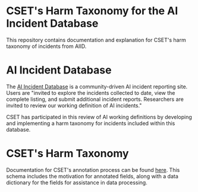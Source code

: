 # CSET's Harm Taxonomy for the AI Incident Database

This repository contains documentation and explanation for CSET's harm taxonomy of incidents from AIID.

# AI Incident Database

The [AI Incident Database](https://incidentdatabase.ai/) is a community-driven AI incident reporting site. Users are "invited to explore the incidents collected to date, view the complete listing, and submit additional incident reports. Researchers are invited to review our working definition of AI incidents." 

CSET has participated in this review of AI working definitions by developing and implementing a harm taxonomy for incidents included within this database. 

# CSET's Harm Taxonomy 
Documentation for CSET's annotation process can be found [here](https://github.com/georgetown-cset/CSET-AIID-harm-taxonomy/blob/main/CSET%20V1%20AI%20Annotation%20Guide%20(with%20Schema%20and%20Field%20Descriptions)%2025Jul2023.pdf). This schema includes the motivation for annotated fields, along with a data dictionary for the fields for assistance in data processing.  
